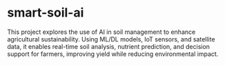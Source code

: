# smart-soil-ai
This project explores the use of AI in soil management to enhance agricultural sustainability. Using ML/DL models, IoT sensors, and satellite data, it enables real-time soil analysis, nutrient prediction, and decision support for farmers, improving yield while reducing environmental impact.
